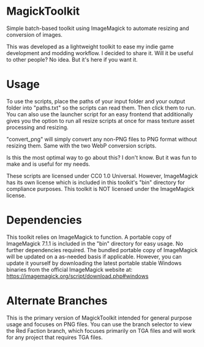 # MagickToolkit
Simple batch-based toolkit using ImageMagick to automate resizing and conversion of images.

This was developed as a lightweight toolkit to ease my indie game development and modding workflow. I decided to share it. Will it be useful to other people? No idea. But it's here if you want it.

# Usage

To use the scripts, place the paths of your input folder and your output folder into "paths.txt" so the scripts can read them. Then click them to run.
You can also use the launcher script for an easy frontend that additionally gives you the option to run all resize scripts at once for mass texture asset processing and resizing.

"convert_png" will simply convert any non-PNG files to PNG format without resizing them. Same with the two WebP conversion scripts.

Is this the most optimal way to go about this? I don't know. But it was fun to make and is useful for my needs.

These scripts are licensed under CC0 1.0 Universal. However, ImageMagick has its own license which is included in this toolkit's "bin" directory for compliance purposes.
This toolkit is NOT licensed under the ImageMagick license.

# Dependencies

This toolkit relies on ImageMagick to function. A portable copy of ImageMagick 7.1.1 is included in the "bin" directory for easy usage. No further dependencies required.
The bundled portable copy of ImageMagick will be updated on a as-needed basis if applicable. However, you can update it yourself by downloading the latest portable stable Windows binaries from the official ImageMagick website at: https://imagemagick.org/script/download.php#windows

# Alternate Branches

This is the primary version of MagickToolkit intended for general purpose usage and focuses on PNG files. You can use the branch selector to view the Red Faction branch, which focuses primarily on TGA files and will work for any project that requires TGA files.